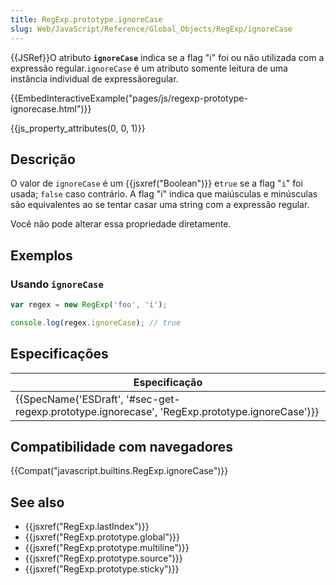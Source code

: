 ```yaml
---
title: RegExp.prototype.ignoreCase
slug: Web/JavaScript/Reference/Global_Objects/RegExp/ignoreCase
---
```

{{JSRef}}O atributo **`ignoreCase`** indica se a flag "i" foi ou não utilizada com a expressão regular.`ignoreCase` é um atributo somente leitura de uma instância individual de expressãoregular.

{{EmbedInteractiveExample("pages/js/regexp-prototype-ignorecase.html")}}

{{js_property_attributes(0, 0, 1)}}

## Descrição

O valor de `ignoreCase` é um {{jsxref("Boolean")}} e`true` se a flag "`i`" foi usada; `false` caso contrário. A flag "i" indica que maiúsculas e minúsculas são equivalentes ao se tentar casar uma string com a expressão regular.

Você não pode alterar essa propriedade diretamente.

## Exemplos

### Usando `ignoreCase`

```js
var regex = new RegExp('foo', 'i');

console.log(regex.ignoreCase); // true
```

## Especificações

| Especificação                                                                                                                |
| ---------------------------------------------------------------------------------------------------------------------------- |
| {{SpecName('ESDraft', '#sec-get-regexp.prototype.ignorecase', 'RegExp.prototype.ignoreCase')}} |

## Compatibilidade com navegadores

{{Compat("javascript.builtins.RegExp.ignoreCase")}}

## See also

- {{jsxref("RegExp.lastIndex")}}
- {{jsxref("RegExp.prototype.global")}}
- {{jsxref("RegExp.prototype.multiline")}}
- {{jsxref("RegExp.prototype.source")}}
- {{jsxref("RegExp.prototype.sticky")}}
